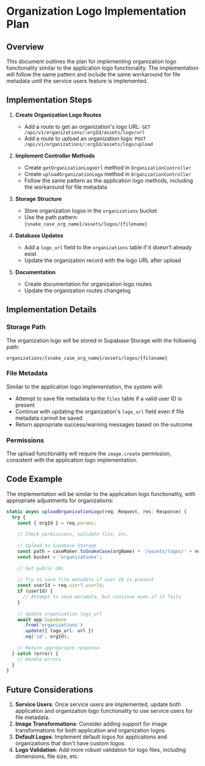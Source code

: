 # Organization Logo Implementation Plan

## Overview

This document outlines the plan for implementing organization logo functionality similar to the application logo functionality. The implementation will follow the same pattern and include the same workaround for file metadata until the service users feature is implemented.

## Implementation Steps

1. **Create Organization Logo Routes**
   - Add a route to get an organization's logo URL: `GET /api/v1/organizations/:orgId/assets/logo/url`
   - Add a route to upload an organization logo: `POST /api/v1/organizations/:orgId/assets/logo/upload`

2. **Implement Controller Methods**
   - Create `getOrganizationLogoUrl` method in `OrganizationController`
   - Create `uploadOrganizationLogo` method in `OrganizationController`
   - Follow the same pattern as the application logo methods, including the workaround for file metadata

3. **Storage Structure**
   - Store organization logos in the `organizations` bucket
   - Use the path pattern: `{snake_case_org_name}/assets/logos/{filename}`

4. **Database Updates**
   - Add a `logo_url` field to the `organizations` table if it doesn't already exist
   - Update the organization record with the logo URL after upload

5. **Documentation**
   - Create documentation for organization logo routes
   - Update the organization routes changelog

## Implementation Details

### Storage Path

The organization logo will be stored in Supabase Storage with the following path:
```
organizations/{snake_case_org_name}/assets/logos/{filename}
```

### File Metadata

Similar to the application logo implementation, the system will:
- Attempt to save file metadata to the `files` table if a valid user ID is present
- Continue with updating the organization's `logo_url` field even if file metadata cannot be saved
- Return appropriate success/warning messages based on the outcome

### Permissions

The upload functionality will require the `image.create` permission, consistent with the application logo implementation.

## Code Example

The implementation will be similar to the application logo functionality, with appropriate adjustments for organizations:

```typescript
static async uploadOrganizationLogo(req: Request, res: Response) {
  try {
    const { orgId } = req.params;
    
    // Check permissions, validate file, etc.
    
    // Upload to Supabase Storage
    const path = caseMaker.toSnakeCase(orgName) + '/assets/logos/' + normalizedName;
    const bucket = 'organizations';
    
    // Get public URL
    
    // Try to save file metadata if user ID is present
    const userId = req.user?.userId;
    if (userId) {
      // Attempt to save metadata, but continue even if it fails
    }
    
    // Update organization logo_url
    await app.Supabase
      .from('organizations')
      .update({ logo_url: url })
      .eq('id', orgId);
    
    // Return appropriate response
  } catch (error) {
    // Handle errors
  }
}
```

## Future Considerations

1. **Service Users**: Once service users are implemented, update both application and organization logo functionality to use service users for file metadata.
2. **Image Transformations**: Consider adding support for image transformations for both application and organization logos.
3. **Default Logos**: Implement default logos for applications and organizations that don't have custom logos.
4. **Logo Validation**: Add more robust validation for logo files, including dimensions, file size, etc. 